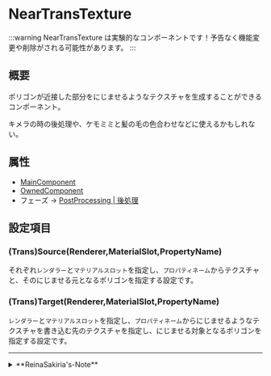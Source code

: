 # NearTransTexture

:::warning
NearTransTexture は実験的なコンポーネントです！予告なく機能変更や削除がされる可能性があります。
:::

## 概要

ポリゴンが近接した部分をにじませるようなテクスチャを生成することができるコンポーネント。

キメラの時の後処理や、ケモミミと髪の毛の色合わせなどに使えるかもしれない。

## 属性

- [MainComponent](/docs/Reference/General/ComponentBasicBehavior.md#maincomponent-と-subcomponent)
- [OwnedComponent](/docs/Reference/General/ComponentBasicBehavior.md#ownedcomponent-と-annotationcomponent)
- フェーズ -> [PostProcessing | 後処理](/docs/Reference/General/ExecutionOrder.md#postprocessing--後処理)

## 設定項目

### (Trans)Source(Renderer,MaterialSlot,PropertyName)

それぞれ`レンダラー`と`マテリアルスロット`を指定し、`プロパティネーム`からテクスチャと、そのにじませる元となるポリゴンを指定する設定です。

### (Trans)Target(Renderer,MaterialSlot,PropertyName)

`レンダラー`と`マテリアルスロット`を指定し、`プロパティネーム`からにじませるようなテクスチャを書き込む先のテクスチャを指定し、にじませる対象となるポリゴンを指定する設定です。

---
<details>
  <summary>**ReinaSakiria's-Note**</summary>

TexTransTool v0.9.0 から追加された、実験的なコンポーネント。

二つのポリゴンのまとまりから近接した部分を計算し色をコピーすることによって実現されている。
最終的にはテクスチャへの焼きこみになるため、 UV が重なったりしている状況では正しく動作しない。

インターフェースが非常に整っておらず、技術検証に成功して動くようになったレベルのクオリティのコンポーネントで、
高確率でマイグレーションなしでセーブデータが破壊されうる実験的な存在なので使うときはそれを覚悟してから使ってくださいね！
</details>
